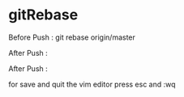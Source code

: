 # gitRebase
Before Push :
git rebase origin/master

 
 
 After Push : 
 


 
 
 After Push : 

for save and quit the vim editor press esc and :wq



